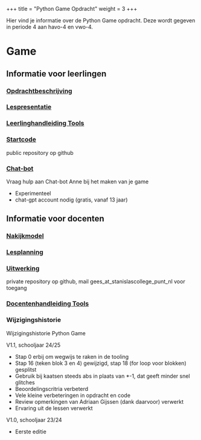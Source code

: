 +++
title = "Python Game Opdracht"
weight = 3
+++

Hier vind je informatie over de Python Game opdracht. Deze wordt gegeven in periode 4 aan havo-4 en vwo-4.

<!--more-->

# Game

## Informatie voor leerlingen

### [Opdrachtbeschrijving](./1.%20Opdrachtbeschrijving%20Python%20Game.docx)

### [Lespresentatie](./2.%20Lespresentatie%20Python%20Game%20basisstappen.pptx)

### [Leerlinghandleiding Tools](https://stanislas.informatica.nu/help/codespaces/)

### [Startcode](https://github.com/informaticascw/h4v4-game-template)

public repository op github

### [Chat-bot](https://chatgpt.com/g/g-6784e2c7b38081918862bf8f3b520496-anne-helpt-met-je-game-opdracht)

Vraag hulp aan Chat-bot Anne bij het maken van je game
- Experimenteel
- chat-gpt account nodig (gratis, vanaf 13 jaar)

## Informatie voor docenten

### [Nakijkmodel](./4.%20Docent%20-%20Nakijkmodel%20Python%20Game.xlsx)

### [Lesplanning](./5.%20Docent%20-%20Lesplanner%20Python%20Game.docx)

### [Uitwerking](https://github.com/informaticascw/h4v4-game-uitwerking)

private repository op github, mail gees_at_stanislascollege_punt_nl voor toegang

### [Docentenhandleiding Tools](https://stanislas.informatica.nu/docenten/github/)

### Wijzigingshistorie

Wijzigingshistorie Python Game

V1.1, schooljaar 24/25
-	Stap 0 erbij om wegwijs te raken in de tooling
-	Stap 16 (teken blok 3 en 4) gewijzigd, stap 18 (for loop voor blokken) gesplitst
-	Gebruik bij kaatsen steeds abs in plaats van *-1, dat geeft minder snel glitches
-	Beoordelingscritria verbeterd
-	Vele kleine verbeteringen in opdracht en code 
-	Review opmerkingen van Adriaan Gijssen (dank daarvoor) verwerkt 
-	Ervaring uit de lessen verwerkt

V1.0, schooljaar 23/24
-	Eerste editie
